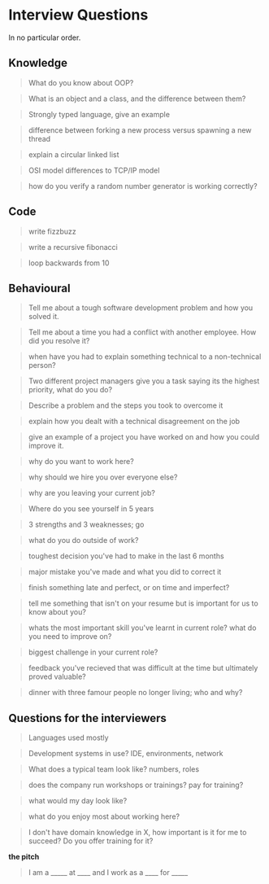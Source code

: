 # Interview Questions

In no particular order.

## Knowledge

> What do you know about OOP?

> What is an object and a class, and the difference between them?

> Strongly typed language, give an example

> difference between forking a new process versus spawning a new thread

> explain a circular linked list

> OSI model differences to TCP/IP model

> how do you verify a random number generator is working correctly?

## Code

> write fizzbuzz

> write a recursive fibonacci

> loop backwards from 10

## Behavioural

> Tell me about a tough software development problem and how you solved it.

> Tell me about a time you had a conflict with another employee. How did you resolve it?

> when have you had to explain something technical to a non-technical person?

> Two different project managers give you a task saying its the highest priority, what do you do?

> Describe a problem and the steps you took to overcome it

> explain how you dealt with a technical disagreement on the job

> give an example of a project you have worked on and how you could improve it.

> why do you want to work here?

> why should we hire you over everyone else?

> why are you leaving your current job?

> Where do you see yourself in 5 years

> 3 strengths and 3 weaknesses; go

> what do you do outside of work?

> toughest decision you've had to make in the last 6 months

> major mistake you've made and what you did to correct it

> finish something late and perfect, or on time and imperfect?

> tell me something that isn't on your resume but is important for us to know about you?

> whats the most important skill you've learnt in current role? what do you need to improve on?

> biggest challenge in your current role?

> feedback you've recieved that was difficult at the time but ultimately proved valuable?

> dinner with three famour people no longer living; who and why?

## Questions for the interviewers

> Languages used mostly

> Development systems in use? IDE, environments, network

> What does a typical team look like? numbers, roles

> does the company run workshops or trainings? pay for training?

> what would my day look like?

> what do you enjoy most about working here?

> I don't have domain knowledge in X, how important is it for me to succeed? Do you offer training for it?

__the pitch__

> I am a _____ at ____ and I work as a ____ for _____ 

